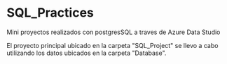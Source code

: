 # SQL_Practices
Mini proyectos realizados con postgresSQL a traves de Azure Data Studio

El proyecto principal ubicado en la carpeta "SQL_Project" se llevo a cabo utilizando los datos ubicados en la carpeta "Database".
